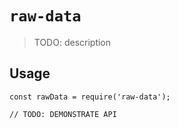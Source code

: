 # `raw-data`

> TODO: description

## Usage

```
const rawData = require('raw-data');

// TODO: DEMONSTRATE API
```
